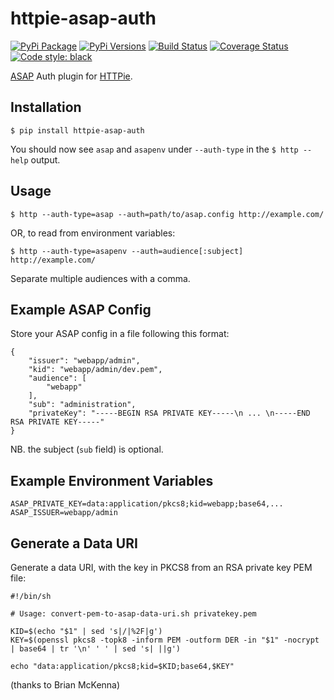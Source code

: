 httpie-asap-auth
================

[![PyPi Package](https://img.shields.io/pypi/v/httpie-asap-auth.svg)](https://pypi.python.org/pypi/httpie-asap-auth)
[![PyPi Versions](https://img.shields.io/pypi/pyversions/httpie-asap-auth.svg)](https://pypi.python.org/pypi/httpie-asap-auth)
[![Build Status](https://travis-ci.org/jasonfriedland/httpie-asap-auth.svg?branch=master)](https://travis-ci.org/jasonfriedland/httpie-asap-auth)
[![Coverage Status](https://coveralls.io/repos/github/jasonfriedland/httpie-asap-auth/badge.svg?branch=master)](https://coveralls.io/github/jasonfriedland/httpie-asap-auth?branch=master) [![Code style: black](https://img.shields.io/badge/code%20style-black-000000.svg)](https://github.com/ambv/black)

[ASAP](https://s2sauth.bitbucket.io/) Auth plugin for [HTTPie](https://httpie.org/).


Installation
------------

    $ pip install httpie-asap-auth


You should now see `asap` and `asapenv` under `--auth-type` in the `$ http --help` output.


Usage
-----

    $ http --auth-type=asap --auth=path/to/asap.config http://example.com/

OR, to read from environment variables:

    $ http --auth-type=asapenv --auth=audience[:subject] http://example.com/

Separate multiple audiences with a comma.

Example ASAP Config
-------------------

Store your ASAP config in a file following this format:

```
{
    "issuer": "webapp/admin",
    "kid": "webapp/admin/dev.pem",
    "audience": [
        "webapp"
    ],
    "sub": "administration",
    "privateKey": "-----BEGIN RSA PRIVATE KEY-----\n ... \n-----END RSA PRIVATE KEY-----"
}
```
NB. the subject (`sub` field) is optional.

Example Environment Variables
-----------------------------

    ASAP_PRIVATE_KEY=data:application/pkcs8;kid=webapp;base64,...
    ASAP_ISSUER=webapp/admin


Generate a Data URI
-------------------

Generate a data URI, with the key in PKCS8 from an RSA private key PEM file:


    #!/bin/sh

    # Usage: convert-pem-to-asap-data-uri.sh privatekey.pem

    KID=$(echo "$1" | sed 's|/|%2F|g')
    KEY=$(openssl pkcs8 -topk8 -inform PEM -outform DER -in "$1" -nocrypt | base64 | tr '\n' ' ' | sed 's| ||g')

    echo "data:application/pkcs8;kid=$KID;base64,$KEY"

(thanks to Brian McKenna)
